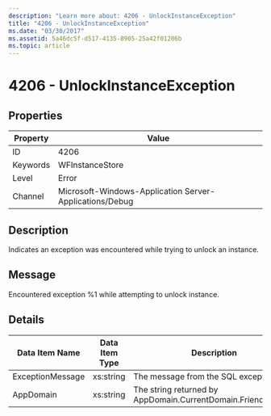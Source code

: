 ```yaml
---
description: "Learn more about: 4206 - UnlockInstanceException"
title: "4206 - UnlockInstanceException"
ms.date: "03/30/2017"
ms.assetid: 5a46dc5f-d517-4135-8905-25a42f01206b
ms.topic: article
---
```

# 4206 - UnlockInstanceException

## Properties

| Property | Value |
| - | - |
|ID|4206|  
|Keywords|WFInstanceStore|  
|Level|Error|  
|Channel|Microsoft-Windows-Application Server-Applications/Debug|  
  
## Description  

 Indicates an exception was encountered while trying to unlock an instance.  
  
## Message  

 Encountered exception %1 while attempting to unlock instance.  
  
## Details  
  
|Data Item Name|Data Item Type|Description|  
|--------------------|--------------------|-----------------|  
|ExceptionMessage|xs:string|The message from the SQL exception.|  
|AppDomain|xs:string|The string returned by AppDomain.CurrentDomain.FriendlyName.|
